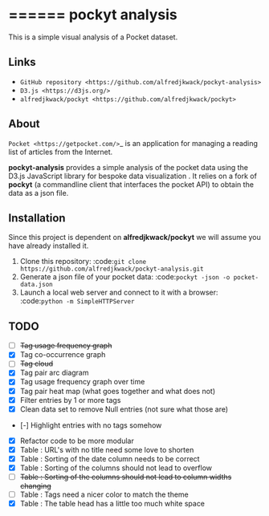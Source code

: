 ======
pockyt analysis
======

This is a simple visual analysis of a Pocket dataset.

Links
-----

* `GitHub repository <https://github.com/alfredjkwack/pockyt-analysis>`
* `D3.js <https://d3js.org/>`
* `alfredjkwack/pockyt <https://github.com/alfredjkwack/pockyt>`

About
-----
`Pocket <https://getpocket.com/>`_ is an application for managing a reading list of articles from the Internet.

**pockyt-analysis** provides a simple analysis of the pocket data using the D3.js JavaScript library for bespoke
 data visualization . It relies on a fork of **pockyt** (a commandline client that interfaces the pocket API) to obtain the data as a json file.

Installation
------------

Since this project is dependent on **alfredjkwack/pockyt** we will assume you have already installed it.

1. Clone this repository: :code:`git clone https://github.com/alfredjkwack/pockyt-analysis.git`
2. Generate a json file of your pocket data: :code:`pockyt -json -o pocket-data.json`
3. Launch a local web server and connect to it with a browser: :code:`python -m SimpleHTTPServer`

TODO
------------
* [ ] ~~Tag usage frequency graph~~
* [x] Tag co-occurrence graph
* [ ] ~~Tag cloud~~
* [x] Tag pair arc diagram
* [x] Tag usage frequency graph over time
* [x] Tag pair heat map (what goes together and what does not)
* [x] Filter entries by 1 or more tags
* [x] Clean data set to remove Null entries (not sure what those are)
* [-] Highlight entries with no tags somehow
* [x] Refactor code to be more modular
* [x] Table : URL's with no title need some love to shorten
* [x] Table : Sorting of the date column needs to be correct
* [x] Table : Sorting of the columns should not lead to overflow
* [ ] ~~Table : Sorting of the columns should not lead to column widths changing~~
* [ ] Table : Tags need a nicer color to match the theme
* [x] Table : The table head has a little too much white space